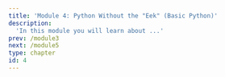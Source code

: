 ```yaml
---
title: 'Module 4: Python Without the "Eek" (Basic Python)'
description:
  'In this module you will learn about ...'
prev: /module3
next: /module5
type: chapter
id: 4
---
```


<exercise id="0" title="Module Learning Outcomes" type="slides, video">

<slides source="module4/module4_00" start="0:165" end="3:01">
</slides>

</exercise> 